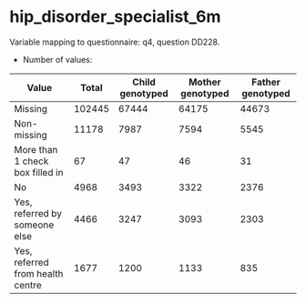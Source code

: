 # hip_disorder_specialist_6m
Variable mapping to questionnaire: q4, question DD228.
- Number of values:

| Value | Total | Child genotyped | Mother genotyped | Father genotyped |
| ----- | ----- | --------------- | ---------------- | ---------------- |
| Missing | 102445 | 67444 | 64175 | 44673 |
| Non-missing | 11178 | 7987 | 7594 | 5545 |
| More than 1 check box filled in | 67 | 47 | 46 |31 |
| No | 4968 | 3493 | 3322 |2376 |
| Yes, referred by someone else | 4466 | 3247 | 3093 |2303 |
| Yes, referred from health centre | 1677 | 1200 | 1133 |835 |



